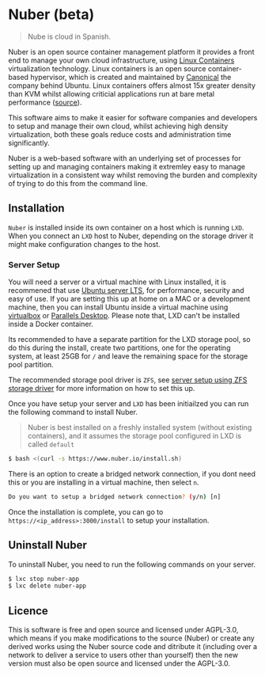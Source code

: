 # Nuber (beta)

> Nube is cloud in Spanish.

Nuber is an open source container management platform it provides a front end to manage your own cloud infrastructure, using [Linux Containers](https://linuxcontainers.org/) virtualization technology. Linux containers is an open source container-based hypervisor, which is created and maintained by [Canonical](https://canonical.com/) the company behind Ubuntu. Linux containers offers almost 15x greater density than KVM whilst allowing criticial applications run at bare metal performance ([source](https://ubuntu.com/blog/lxd-crushes-kvm-in-density-and-speed)).

This software aims to make it easier for software companies and developers to setup and manage their own cloud, whilst achieving high density virtualization, both these goals reduce costs and administration time significantly.

Nuber is a web-based software with an underlying set of processes for setting up and managing containers making it extremley easy to manage virtualization in a consistent way whilst removing the burden and complexity of trying to do this from the command line.

## Installation

`Nuber` is installed inside its own container on a host which is running `LXD`. When you connect an `LXD` host to Nuber, depending on the storage driver it might make configuration changes to the host.

### Server Setup

You will need a server or a virtual machine with Linux installed, it is recommened that use [Ubuntu server LTS](https://ubuntu.com/download/server), for performance, security and easy of use. If you are setting this up at home on a MAC or a development machine, then you can install Ubuntu inside a virtual machine using [virtualbox](https://www.virtualbox.org/) or [Parallels Desktop](https://www.parallels.com/uk/products/desktop/). Please note that, LXD can't be installed inside a Docker container.

Its recommended to have a separate partition for the LXD storage pool, so do this during the install, create two partitions, one for the operating system, at least 25GB for `/` and leave the remaining space for the storage pool partition.

The recommended storage pool driver is `ZFS`, see [server setup using ZFS storage driver](docs/lxd/ubuntu-zfs.md) for more information on how to set this up.

Once you have setup your server and `LXD` has been initiailzed you can run the following command to install Nuber.

> Nuber is best installed on a freshly installed system (without existing containers), and it assumes the storage pool configured in LXD is called `default`

```bash
$ bash <(curl -s https://www.nuber.io/install.sh)
```

There is an option to create a bridged network connection, if you dont need this or you are installing in a virtual machine, then select `n`.

```bash
Do you want to setup a bridged network connection? (y/n) [n]
```

Once the installation is complete, you can go to `https://<ip_address>:3000/install` to setup your installation.

## Uninstall Nuber

To uninstall Nuber, you need to run the following commands on your server.

```bash
$ lxc stop nuber-app
$ lxc delete nuber-app
```

## Licence

This is software is free and open source and licensed under AGPL-3.0, which means if you make modifications
to the source (Nuber) or create any derived works using the Nuber source code and ditribute it (including over a network to deliver a service to users other than yourself) then the new version must also be open source and licensed under the AGPL-3.0.
